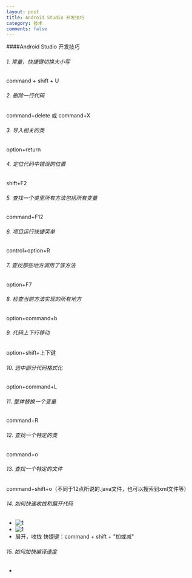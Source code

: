 ```yaml
---
layout: post
title: Android Studio 开发技巧
category: 技术
comments: false
---
```

 
####Android Studio 开发技巧


###### 1. 常量，快捷键切换大小写
command + shift + U

###### 2. 删除一行代码
command+delete
或
command+X

###### 3. 导入相关的类
option+return
  
###### 4. 定位代码中错误的位置
shift+F2
  
###### 5. 查找一个类里所有方法包括所有变量
command+F12
 
###### 6. 项目运行快捷菜单
control+option+R
   
###### 7. 查找那些地方调用了该方法
option+F7

###### 8. 检查当前方法实现的所有地方
option+command+b

###### 9. 代码上下行移动
option+shift+上下键
 
###### 10. 选中部分代码格式化
option+command+L
  
###### 11. 整体替换一个变量
command+R

###### 12. 查找一个特定的类
command+o 

###### 13. 查找一个特定的文件
command+shift+o（不同于12点所说的.java文件，也可以搜索到xml文件等）
  
###### 14. 如何快速收拢和展开代码

 * ![1](https://github.com/iWatching/blog/blob/gh-pages/images/tip1.png?raw=true)  
 * ![1](https://github.com/iWatching/blog/blob/gh-pages/images/tip2.png?raw=true)  
 * 展开，收拢 快捷键：command + shift + "加或减"

###### 15. 如何加快编译速度

*  








